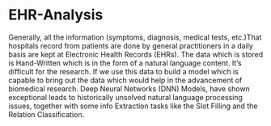 # EHR-Analysis
Generally, all the information (symptoms, diagnosis, medical tests, etc.)That hospitals record from patients are done by general practitioners in a daily basis are kept at Electronic Health Records (EHRs). The data which is stored is Hand-Written which is in the form of a natural language content. It’s difficult for the research. If we use this data to build a model which is capable to bring out the data which would help in the advancement of biomedical research. Deep Neural Networks (DNN) Models, have shown exceptional leads to historically unsolved natural language processing issues, together with some info Extraction tasks like the Slot Filling and the Relation Classification.
